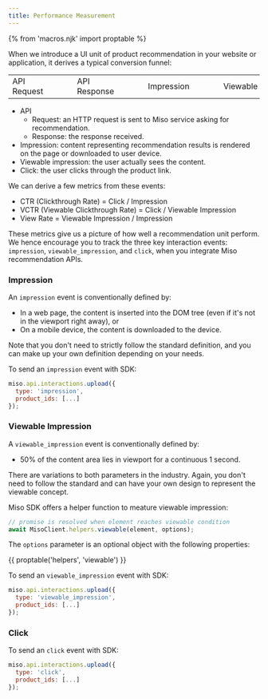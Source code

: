 ```yaml
---
title: Performance Measurement
---
```


{% from 'macros.njk' import proptable %}

When we introduce a UI unit of product recommendation in your website or application, it derives a typical conversion funnel:

<table class="miso-diagram">
  <tr>
    <td>
      <div class="box">
        API Request
      </div>
    </td>
    <td>
      <div style="min-width: 36px;"></div>
      <span class="line hor"></span>
      <span class="arrow right"></span>
    </td>
    <td>
      <div class="box">
        API Response
      </div>
    </td>
    <td>
      <div style="min-width: 36px;"></div>
      <span class="line hor"></span>
      <span class="arrow right"></span>
    </td>
    <td>
      <div class="box">
        Impression
      </div>
    </td>
    <td>
      <div style="min-width: 36px;"></div>
      <span class="line hor"></span>
      <span class="arrow right"></span>
    </td>
    <td>
      <div class="box">
        Viewable
      </div>
    </td>
    <td>
      <div style="min-width: 36px;"></div>
      <span class="line hor"></span>
      <span class="arrow right"></span>
    </td>
    <td>
      <div class="box">
        Click
      </div>
    </td>
  </tr>
</table>

* API
  * Request: an HTTP request is sent to Miso service asking for recommendation.
  * Response: the response received.
* Impression: content representing recommendation results is rendered on the page or downloaded to user device.
* Viewable impression: the user actually sees the content.
* Click: the user clicks through the product link.

We can derive a few metrics from these events:

* CTR (Clickthrough Rate) = Click / Impression
* VCTR (Viewable Clickthrough Rate) = Click / Viewable Impression
* View Rate = Viewable Impression / Impression

These metrics give us a picture of how well a recommendation unit perform. We hence encourage you to track the three key interaction events: `impression`, `viewable_impression`, and `click`, when you integrate Miso recommendation APIs.

### Impression

An `impression` event is conventionally defined by:

* In a web page, the content is inserted into the DOM tree (even if it's not in the viewport right away), or
* On a mobile device, the content is downloaded to the device.

Note that you don't need to strictly follow the standard definition, and you can make up your own definition depending on your needs.

To send an `impression` event with SDK:

```js
miso.api.interactions.upload({
  type: 'impression',
  product_ids: [...]
});
```

### Viewable Impression

A `viewable_impression` event is conventionally defined by:

* 50% of the content area lies in viewport for a continuous 1 second.

There are variations to both parameters in the industry. Again, you don't need to follow the standard and can have your own design to represent the viewable concept.

Miso SDK offers a helper function to meature viewable impression:

```js
// promise is resolved when element reaches viewable condition
await MisoClient.helpers.viewable(element, options);
```

The `options` parameter is an optional object with the following properties:

{{ proptable('helpers', 'viewable') }}

To send an `viewable_impression` event with SDK:

```js
miso.api.interactions.upload({
  type: 'viewable_impression',
  product_ids: [...]
});
```

### Click

To send an `click` event with SDK:

```js
miso.api.interactions.upload({
  type: 'click',
  product_ids: [...]
});
```
